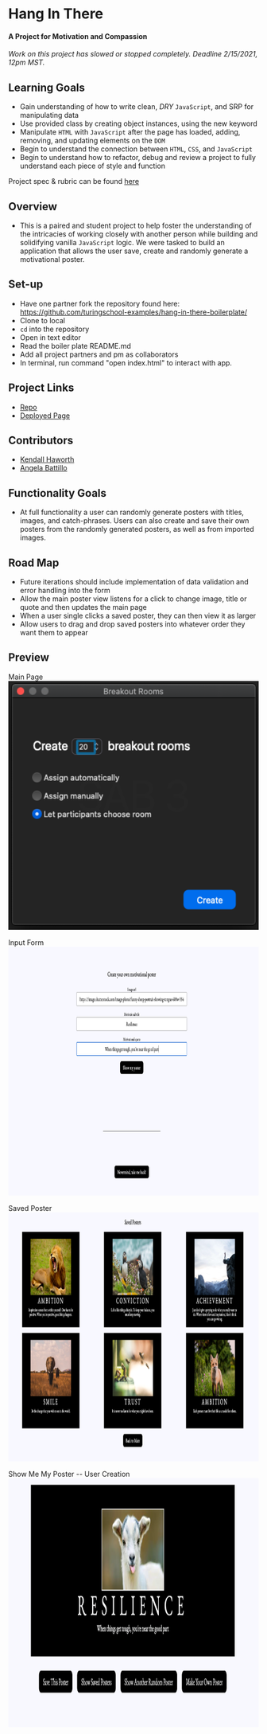 # Hang In There

#### A Project for Motivation and Compassion

  *Work on this project has slowed or stopped completely. Deadline 2/15/2021, 12pm MST.*

## Learning Goals

* Gain understanding of how to write clean, *DRY* `JavaScript`, and SRP for manipulating data
* Use provided class by creating object instances, using the new keyword
* Manipulate `HTML` with `JavaScript` after the page has loaded, adding, removing, and updating elements on the `DOM`
* Begin to understand the connection between `HTML`, `CSS`, and `JavaScript`
* Begin to understand how to refactor, debug and review a project to fully understand each piece of style and function

Project spec & rubric can be found [here](https://frontend.turing.io/projects/module-1/hang-in-there.html)

## Overview

  * This is a paired and student project to help foster the understanding of the intricacies of working closely with another person while building and solidifying vanilla `JavaScript` logic.  We were tasked to build an application that allows the user save, create and randomly generate a motivational poster.  

## Set-up

  * Have one partner fork the repository found here: https://github.com/turingschool-examples/hang-in-there-boilerplate/
  * Clone to local
  * `cd` into the repository
  * Open in text editor
  * Read the boiler plate README.md
  * Add all project partners and pm as collaborators
  * In terminal, run command "open index.html" to interact with app.

## Project Links

  * [Repo](https://github.com/battan40/hang-in-there-boilerplate)
  * [Deployed Page](https://battan40.github.io/hang-in-there-boilerplate/)

## Contributors

  * [Kendall Haworth](https://github.com/kendallha)
  * [Angela Battillo](https://github.com/battan40)

## Functionality Goals

  * At full functionality a user can randomly generate posters with titles, images, and catch-phrases. Users can also create and save their own posters from the randomly generated posters, as well as from imported images.

## Road Map

  * Future iterations should include implementation of data validation and error handling into the form
  * Allow the main poster view listens for a click to change image, title or quote and then updates the main page
  * When a user single clicks a saved poster, they can then view it as larger
  * Allow users to drag and drop saved posters into whatever order they want them to appear


## Preview

<p align="left">Main Page</br>
 <img width="1000" height="500" src="./readme-imgs/mainPageHangInThere.png">
</p>
<p align="left">Input Form</br>
 <img width="1000" height="500" src="./readme-imgs/FormView-HangInThere.png">
</p>
<p align="left">Saved Poster</br>
 <img width="1000" height="500" src="./readme-imgs/SavedPosterView-HangInThere.png">
</p>
<p align="left">Show Me My Poster -- User Creation</br>
 <img width="1000" height="500" src="./readme-imgs/UserCreation-HangInThere.png">
</p>
